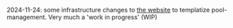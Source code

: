 2024-11-24: some infrastructure changes to [the website](https://pivoteur.github.io/#) to templatize pool-management. Very much a 'work in progress' (WIP) 
